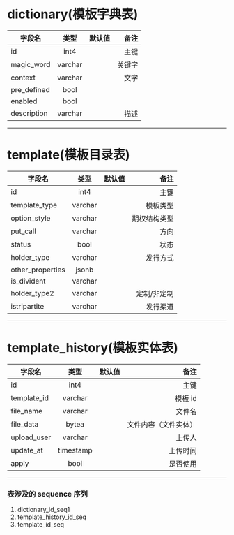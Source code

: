 # dictionary(模板字典表)

| 字段名      |  类型   | 默认值 |   备注 |
| ----------- | :-----: | -----: | -----: |
| id          |  int4   |        |   主键 |
| magic_word  | varchar |        | 关键字 |
| context     | varchar |        |   文字 |
| pre_defined |  bool   |        |
| enabled     |  bool   |        |
| description | varchar |        |   描述 |

---

# template(模板目录表)

| 字段名           |  类型   | 默认值 |         备注 |
| ---------------- | :-----: | -----: | -----------: |
| id               |  int4   |        |         主键 |
| template_type    | varchar |        |     模板类型 |
| option_style     | varchar |        | 期权结构类型 |
| put_call         | varchar |        |         方向 |
| status           |  bool   |        |         状态 |
| holder_type      | varchar |        |     发行方式 |
| other_properties |  jsonb  |        |
| is_divident      | varchar |        |
| holder_type2     | varchar |        |  定制/非定制 |
| istripartite     | varchar |        |     发行渠道 |

---

# template_history(模板实体表)

| 字段名      |   类型    | 默认值 |                 备注 |
| ----------- | :-------: | -----: | -------------------: |
| id          |   int4    |        |                 主键 |
| template_id |  varchar  |        |              模板 id |
| file_name   |  varchar  |        |               文件名 |
| file_data   |   bytea   |        | 文件内容（文件实体） |
| upload_user |  varchar  |        |               上传人 |
| update_at   | timestamp |        |             上传时间 |
| apply       |   bool    |        |             是否使用 |

---

### 表涉及的 sequence 序列

1.  dictionary_id_seq1
2.  template_history_id_seq
3.  template_id_seq

